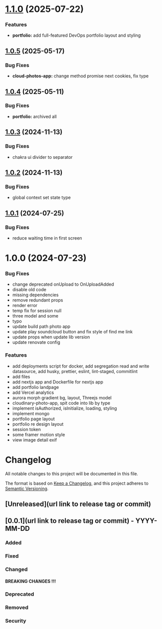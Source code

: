 # [1.1.0](https://github.com/destngx/monorepo/compare/v1.0.5...v1.1.0) (2025-07-22)

### Features

- **portfolio:** add full-featured DevOps portfolio layout and styling

## [1.0.5](https://github.com/destngx/monorepo/compare/v1.0.4...v1.0.5) (2025-05-17)

### Bug Fixes

- **cloud-photos-app:** change method promise next cookies, fix type

## [1.0.4](https://github.com/destngx/monorepo/compare/v1.0.3...v1.0.4) (2025-05-11)

### Bug Fixes

- **portfolio:** archived all

## [1.0.3](https://github.com/destngx/monorepo/compare/v1.0.2...v1.0.3) (2024-11-13)

### Bug Fixes

- chakra ui divider to separator

## [1.0.2](https://github.com/destngx/monorepo/compare/v1.0.1...v1.0.2) (2024-11-13)

### Bug Fixes

- global context set state type

## [1.0.1](https://github.com/destngx/monorepo/compare/v1.0.0...v1.0.1) (2024-07-25)

### Bug Fixes

- reduce waiting time in first screen

# 1.0.0 (2024-07-23)

### Bug Fixes

- change deprecated onUpload to OnUploadAdded
- disable old code
- missing dependencies
- remove redundant props
- render error
- temp fix for session null
- three model and some
- typo
- update build path photo app
- update play soundcloud button and fix style of find me link
- update props when update lib version
- update renovate config

### Features

- add deployments script for docker, add segregation read and write datasource, add husky, prettier, eslint, lint-staged, commitlint
- add files
- add nextjs app and Dockerfile for nextjs app
- add portfolio landpage
- add Vercel analytics
- aurora morph gradient bg, layout, Threejs model
- cloudinary-photo-app, spit code into lib by type
- implement isAuthorized, isInitialize, loading, styling
- implement mongo
- portfolio page layout
- portfolio re design layout
- session token
- some framer motion style
- view image detail exif

# Changelog

All notable changes to this project will be documented in this file.

The format is based on [Keep a Changelog](https://keepachangelog.com/en/1.0.0/),
and this project adheres to [Semantic Versioning](https://semver.org/spec/v2.0.0.html).

## [Unreleased](url link to release tag or commit)

## [0.0.1](url link to release tag or commit) - YYYY-MM-DD

### Added

### Fixed

### Changed

#### BREAKING CHANGES !!!

### Deprecated

### Removed

### Security
